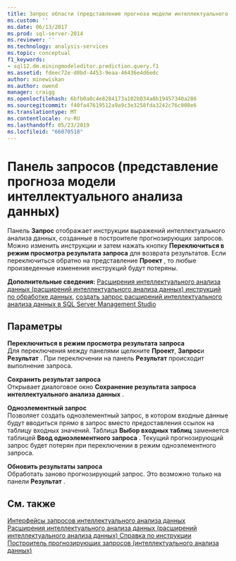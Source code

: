 ```yaml
---
title: Запрос области (представление прогноза модели интеллектуального анализа данных) | Документация Майкрософт
ms.custom: ''
ms.date: 06/13/2017
ms.prod: sql-server-2014
ms.reviewer: ''
ms.technology: analysis-services
ms.topic: conceptual
f1_keywords:
- sql12.dm.miningmodeleditor.prediction.query.f1
ms.assetid: fdeec72e-d0bd-4453-9eaa-46436e4d6edc
author: minewiskan
ms.author: owend
manager: craigg
ms.openlocfilehash: 6bfb0a0c4e8284173a102b034a8b19457340a286
ms.sourcegitcommit: f40fa47619512a9a9c3e3258fda3242c76c008e6
ms.translationtype: MT
ms.contentlocale: ru-RU
ms.lasthandoff: 05/23/2019
ms.locfileid: "66070518"
---
```

# <a name="query-pane-mining-model-prediction-view"></a>Панель запросов (представление прогноза модели интеллектуального анализа данных)
  Панель **Запрос** отображает инструкции выражений интеллектуального анализа данных, созданные в построителе прогнозирующих запросов. Можно изменить инструкции и затем нажать кнопку **Переключиться в режим просмотра результата запроса** для возврата результатов. Если переключиться обратно на представление **Проект** , то любые произведенные изменения инструкций будут потеряны.  
  
 **Дополнительные сведения:** [Расширения интеллектуального анализа данных &#40;расширений интеллектуального анализа данных&#41; инструкций по обработке данных](/sql/dmx/dmx-statements-data-manipulation), [создать запрос расширений интеллектуального анализа данных в SQL Server Management Studio](data-mining/create-a-dmx-query-in-sql-server-management-studio.md)  
  
## <a name="options"></a>Параметры  
 **Переключиться в режим просмотра результата запроса**  
 Для переключения между панелями щелкните **Проект**, **Запрос**и **Результат** . При переключении на панель **Результат** происходит выполнение запроса.  
  
 **Сохранить результат запроса**  
 Открывает диалоговое окно **Сохранение результата запроса интеллектуального анализа данных** .  
  
 **Одноэлементный запрос**  
 Позволяет создать одноэлементный запрос, в котором входные данные будут вводиться прямо в запрос вместо предоставления ссылок на таблицу входных значений. Таблица **Выбор входных таблиц** заменяется таблицей **Ввод одноэлементного запроса** . Текущий прогнозирующий запрос будет потерян при переключении в режим одноэлементного запроса.  
  
 **Обновить результаты запроса**  
 Обработать заново прогнозирующий запрос. Это возможно только на панели **Результат** .  
  
## <a name="see-also"></a>См. также  
 [Интерфейсы запросов интеллектуального анализа данных](data-mining/data-mining-query-tools.md)   
 [Расширения интеллектуального анализа данных &#40;расширений интеллектуального анализа данных&#41; Справка по инструкции](/sql/dmx/data-mining-extensions-dmx-statements)   
 [Построитель прогнозирующих запросов &#40;интеллектуального анализа данных&#41;](prediction-query-builder-data-mining.md)  
  
  
